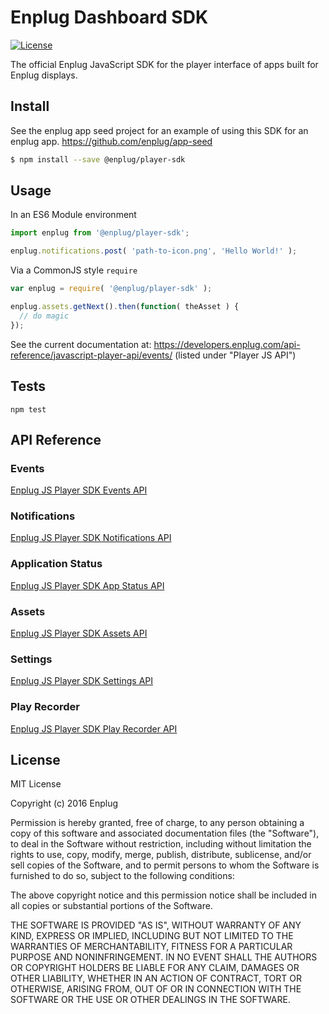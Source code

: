 # Enplug Dashboard SDK

[![License](https://img.shields.io/badge/license-MIT-blue.svg)](https://github.com/Enplug/dashboard-sdk/blob/master/LICENSE)

The official Enplug JavaScript SDK for the player interface of apps built for Enplug displays.

<!---
// TODOS
1. Better (read: actual) Tests
2. Test Coverage
3. DocumentJS
4. Travis-CI
5. Badges
6. Contributing.md?
--->


## Install
See the enplug app seed project for an example of using this SDK for an enplug app.
https://github.com/enplug/app-seed

```sh
$ npm install --save @enplug/player-sdk
```

## Usage

In an ES6 Module environment
```js
import enplug from '@enplug/player-sdk';

enplug.notifications.post( 'path-to-icon.png', 'Hello World!' );
```

Via a CommonJS style `require`
```js
var enplug = require( '@enplug/player-sdk' );

enplug.assets.getNext().then(function( theAsset ) {
  // do magic
});
```

See the current documentation at: https://developers.enplug.com/api-reference/javascript-player-api/events/ (listed under "Player JS API")

## Tests
`npm test`

## API Reference
### Events
[Enplug JS Player SDK Events API](https://developers.enplug.com/api-reference/javascript-player-api/events/)

### Notifications
[Enplug JS Player SDK Notifications API](https://developers.enplug.com/api-reference/javascript-player-api/notifications/)

### Application Status
[Enplug JS Player SDK App Status API](https://developers.enplug.com/api-reference/javascript-player-api/application-status/)

### Assets
[Enplug JS Player SDK Assets API](https://developers.enplug.com/api-reference/javascript-player-api/assets/)

### Settings
[Enplug JS Player SDK Settings API](https://developers.enplug.com/api-reference/javascript-player-api/settings/)

### Play Recorder
[Enplug JS Player SDK Play Recorder API](https://developers.enplug.com/api-reference/javascript-player-api/play-recorder/)

## License
MIT License

Copyright (c) 2016 Enplug

Permission is hereby granted, free of charge, to any person obtaining a copy
of this software and associated documentation files (the "Software"), to deal
in the Software without restriction, including without limitation the rights
to use, copy, modify, merge, publish, distribute, sublicense, and/or sell
copies of the Software, and to permit persons to whom the Software is
furnished to do so, subject to the following conditions:

The above copyright notice and this permission notice shall be included in all
copies or substantial portions of the Software.

THE SOFTWARE IS PROVIDED "AS IS", WITHOUT WARRANTY OF ANY KIND, EXPRESS OR
IMPLIED, INCLUDING BUT NOT LIMITED TO THE WARRANTIES OF MERCHANTABILITY,
FITNESS FOR A PARTICULAR PURPOSE AND NONINFRINGEMENT. IN NO EVENT SHALL THE
AUTHORS OR COPYRIGHT HOLDERS BE LIABLE FOR ANY CLAIM, DAMAGES OR OTHER
LIABILITY, WHETHER IN AN ACTION OF CONTRACT, TORT OR OTHERWISE, ARISING FROM,
OUT OF OR IN CONNECTION WITH THE SOFTWARE OR THE USE OR OTHER DEALINGS IN THE
SOFTWARE.

